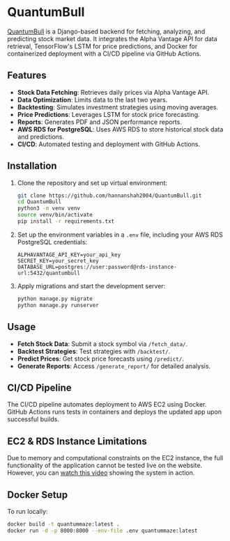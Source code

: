 # QuantumBull

[QuantumBull](https://thequantumbull.org/) is a Django-based backend for fetching, analyzing, and predicting stock market data. It integrates the Alpha Vantage API for data retrieval, TensorFlow's LSTM for price predictions, and Docker for containerized deployment with a CI/CD pipeline via GitHub Actions.

## Features
- **Stock Data Fetching**: Retrieves daily prices via Alpha Vantage API.
- **Data Optimization**: Limits data to the last two years.
- **Backtesting**: Simulates investment strategies using moving averages.
- **Price Predictions**: Leverages LSTM for stock price forecasting.
- **Reports**: Generates PDF and JSON performance reports.
- **AWS RDS for PostgreSQL**: Uses AWS RDS to store historical stock data and predictions.
- **CI/CD**: Automated testing and deployment with GitHub Actions.

## Installation
1. Clone the repository and set up virtual environment:
    ```bash
    git clone https://github.com/hannanshah2004/QuantumBull.git
    cd QuantumBull
    python3 -m venv venv
    source venv/bin/activate
    pip install -r requirements.txt
    ```

2. Set up the environment variables in a `.env` file, including your AWS RDS PostgreSQL credentials:
    ```env
    ALPHAVANTAGE_API_KEY=your_api_key
    SECRET_KEY=your_secret_key
    DATABASE_URL=postgres://user:password@rds-instance-url:5432/quantumbull
    ```

3. Apply migrations and start the development server:
    ```bash
    python manage.py migrate
    python manage.py runserver
    ```

## Usage
- **Fetch Stock Data**: Submit a stock symbol via `/fetch_data/`.
- **Backtest Strategies**: Test strategies with `/backtest/`.
- **Predict Prices**: Get stock price forecasts using `/predict/`.
- **Generate Reports**: Access `/generate_report/` for detailed analysis.

## CI/CD Pipeline
The CI/CD pipeline automates deployment to AWS EC2 using Docker. GitHub Actions runs tests in containers and deploys the updated app upon successful builds.

## EC2 & RDS Instance Limitations
Due to memory and computational constraints on the EC2 instance, the full functionality of the application cannot be tested live on the website. However, you can [watch this video](https://youtu.be/yCL_Q9M3tY4) showing the system in action. 

## Docker Setup
To run locally:
```bash
docker build -t quantummaze:latest .
docker run -d -p 8000:8000 --env-file .env quantummaze:latest
